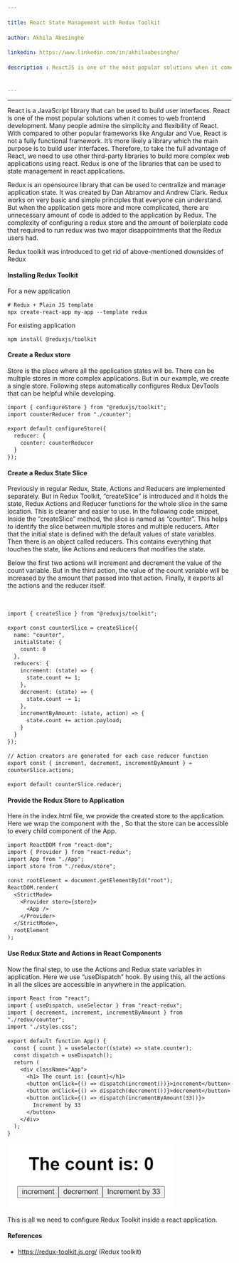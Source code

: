 ```yaml
---

title: React State Management with Redux Toolkit

author: Akhila Abesinghe

linkedin: https://www.linkedin.com/in/akhilaabesinghe/

description : ReactJS is one of the most popular solutions when it comes to building web applications. ReactJS needs some third-party libraries to help managing the state of the application. This is where Redux comes in. Redux is one of the most popular state management library that can be used with ReactJS. We will discuss about the new and better version of Redux, redux Toolkit.


---
```

___


React is a JavaScript library that can be used to build user interfaces. React is one of the most popular solutions when it comes to web frontend development. Many people admire the simplicity and flexibility of React. With compared to other popular frameworks like Angular and Vue, React is not a fully functional framework. It’s more likely a library which the main purpose is to build user interfaces. Therefore, to take the full advantage of React, we need to use other third-party libraries to build more complex web applications using react. Redux is one of the libraries that can be used to state management in react applications. 


Redux is an opensource library that can be used to centralize and manage application state. It was created by Dan Abramov and Andrew Clark. Redux works on very basic and simple principles that everyone can understand. But when the application gets more and more complicated, there are unnecessary amount of code is added to the application by Redux. The complexity of configuring a redux store and the amount of boilerplate code that required to run redux was two major disappointments that the Redux users had.


Redux toolkit was introduced to get rid of above-mentioned downsides of Redux

#### **Installing Redux Toolkit**

For a new application

```
# Redux + Plain JS template
npx create-react-app my-app --template redux

```

For existing application
```
npm install @reduxjs/toolkit
```

#### **Create a Redux store**


Store is the place where all the application states will be. There can be multiple stores in more complex applications. But in our example, we create a single store. Following steps automatically configures Redux DevTools that can be helpful while developing.

```
import { configureStore } from "@reduxjs/toolkit";
import counterReducer from "./counter";

export default configureStore({
  reducer: {
    counter: counterReducer
  }
});

```

#### **Create a Redux State Slice**


Previously in regular Redux, State, Actions and Reducers are implemented separately. But in Redux Toolkit, “createSlice” is introduced and it holds the state, Redux Actions and Reducer functions for the whole slice in the same location. This is cleaner and easier to use. In the following code snippet, Inside the ”createSlice” method, the slice is named as “counter”. This helps to identify the slice between multiple stores and multiple reducers. After that the initial state is defined with the default values of state variables. Then there is an object called reducers. This contains everything that touches the state, like Actions and reducers that modifies the state.


Below the first two actions will increment and decrement the value of the count variable. But in the third action, the value of the count variable will be increased by the amount that passed into that action. Finally, it exports all the actions and the reducer itself.

```


import { createSlice } from "@reduxjs/toolkit";

export const counterSlice = createSlice({
  name: "counter",
  initialState: {
    count: 0
  },
  reducers: {
    increment: (state) => {
      state.count += 1;
    },
    decrement: (state) => {
      state.count -= 1;
    },
    incrementByAmount: (state, action) => {
      state.count += action.payload;
    }
  }
});

// Action creators are generated for each case reducer function
export const { increment, decrement, incrementByAmount } = counterSlice.actions;

export default counterSlice.reducer;

```


#### **Provide the Redux Store to Application**


Here in the index.html file, we provide the created store to the application. Here we wrap the <App/> component with the <Provider store={store}>, So that the store can be accessible to every child component of the App.


```
import ReactDOM from "react-dom";
import { Provider } from "react-redux";
import App from "./App";
import store from "./redux/store";

const rootElement = document.getElementById("root");
ReactDOM.render(
  <StrictMode>
    <Provider store={store}>
      <App />
    </Provider>
  </StrictMode>,
  rootElement
);

```

#### **Use Redux State and Actions in React Components**


Now the final step, to use the Actions and Redux state variables in application. Here we use “useDispatch” hook. By using this, all the actions in all the slices are accessible in anywhere in the application.

```
import React from "react";
import { useDispatch, useSelector } from "react-redux";
import { decrement, increment, incrementByAmount } from "./redux/counter";
import "./styles.css";

export default function App() {
  const { count } = useSelector((state) => state.counter);
  const dispatch = useDispatch();
  return (
    <div className="App">
      <h1> The count is: {count}</h1>
      <button onClick={() => dispatch(increment())}>increment</button>
      <button onClick={() => dispatch(decrement())}>decrement</button>
      <button onClick={() => dispatch(incrementByAmount(33))}>
        Increment by 33
      </button>
    </div>
  );
}

```
<img src="/img/aa_1_2022_10_20.png" />

This is all we need to configure Redux Toolkit inside a react application.


#### **References**
- https://redux-toolkit.js.org/ (Redux toolkit)



